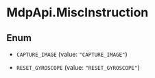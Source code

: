 # MdpApi.MiscInstruction

## Enum


* `CAPTURE_IMAGE` (value: `"CAPTURE_IMAGE"`)

* `RESET_GYROSCOPE` (value: `"RESET_GYROSCOPE"`)


